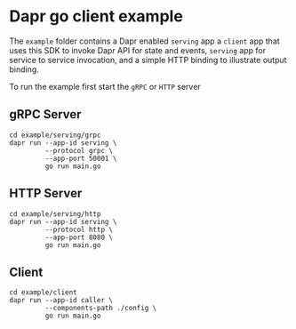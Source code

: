 # Dapr go client example 


The `example` folder contains a Dapr enabled `serving` app a `client` app that uses this SDK to invoke Dapr API for state and events, `serving` app for service to service invocation, and a simple HTTP binding to illustrate output binding. 

To run the example first start the `gRPC` or `HTTP` server

## gRPC Server 

```
cd example/serving/grpc
dapr run --app-id serving \
         --protocol grpc \
         --app-port 50001 \
         go run main.go
```

## HTTP Server 

```
cd example/serving/http
dapr run --app-id serving \
         --protocol http \
         --app-port 8080 \
         go run main.go
```

## Client 


```
cd example/client
dapr run --app-id caller \
         --components-path ./config \
         go run main.go 
```
